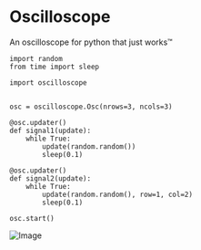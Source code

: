 # Oscilloscope
An oscilloscope for python that just works™

```python3
import random
from time import sleep

import oscilloscope


osc = oscilloscope.Osc(nrows=3, ncols=3)

@osc.updater()
def signal1(update):
    while True:
        update(random.random())
        sleep(0.1)

@osc.updater()
def signal2(update):
    while True:
        update(random.random(), row=1, col=2)
        sleep(0.1)

osc.start()
```

![Image](https://i.imgur.com/JWHQ9Da.png)
